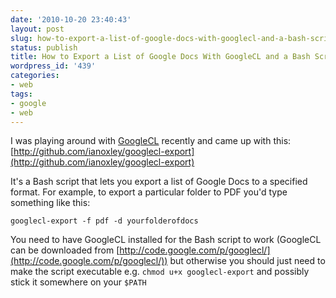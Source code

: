 ```yaml
---
date: '2010-10-20 23:40:43'
layout: post
slug: how-to-export-a-list-of-google-docs-with-googlecl-and-a-bash-script
status: publish
title: How to Export a List of Google Docs With GoogleCL and a Bash Script
wordpress_id: '439'
categories:
- web
tags:
- google
- web
---
```


I was playing around with [GoogleCL](http://code.google.com/p/googlecl/) recently and came up with this: [http://github.com/ianoxley/googlecl-export](http://github.com/ianoxley/googlecl-export)

It's a Bash script that lets you export a list of Google Docs to a specified format. For example, to export a particular folder to PDF you'd type something like this:
    
    googlecl-export -f pdf -d yourfolderofdocs

You need to have GoogleCL installed for the Bash script to work (GoogleCL can be downloaded from [http://code.google.com/p/googlecl/](http://code.google.com/p/googlecl/)) but otherwise you should just need to make the script executable e.g. `chmod u+x googlecl-export` and possibly stick it somewhere on your `$PATH`
